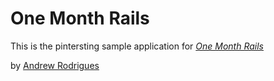 # One Month Rails

This is the pintersting sample application for
[*One Month Rails*](https://onemonthrails.com)

by [Andrew Rodrigues](http://andrewrodrigues.me)